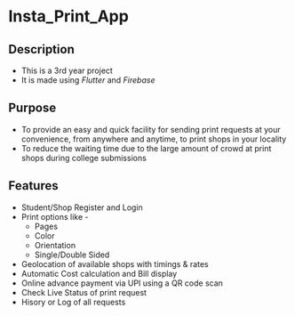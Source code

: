 # Insta_Print_App

## Description
* This is a 3rd year project
* It is made using *Flutter* and *Firebase*

## Purpose
* To provide an easy and quick facility for sending print requests at your convenience, from anywhere and anytime, to print shops in your locality
* To reduce the waiting time due to the large amount of crowd at print shops during college submissions

## Features
* Student/Shop Register and Login
* Print options like -
  * Pages
  * Color
  * Orientation
  * Single/Double Sided
* Geolocation of available shops with timings & rates
* Automatic Cost calculation and Bill display
* Online advance payment via UPI using a QR code scan
* Check Live Status of print request
* Hisory or Log of all requests
